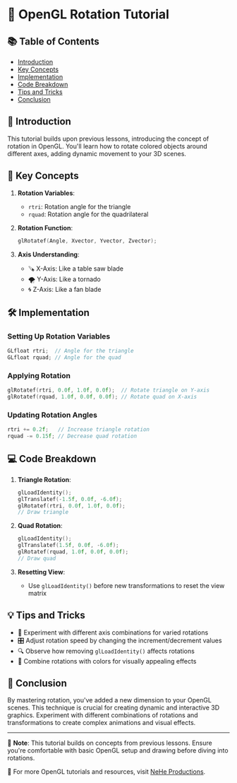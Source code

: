 
# 🔄 OpenGL Rotation Tutorial

## 📚 Table of Contents
- [Introduction](#-introduction)
- [Key Concepts](#-key-concepts)
- [Implementation](#-implementation)
- [Code Breakdown](#-code-breakdown)
- [Tips and Tricks](#-tips-and-tricks)
- [Conclusion](#-conclusion)

## 🌟 Introduction

This tutorial builds upon previous lessons, introducing the concept of rotation in OpenGL. You'll learn how to rotate colored objects around different axes, adding dynamic movement to your 3D scenes.

## 🔑 Key Concepts

1. **Rotation Variables**: 
   - `rtri`: Rotation angle for the triangle
   - `rquad`: Rotation angle for the quadrilateral

2. **Rotation Function**:
   ```c
   glRotatef(Angle, Xvector, Yvector, Zvector);
   ```

3. **Axis Understanding**:
   - 🪚 X-Axis: Like a table saw blade
   - 🌪️ Y-Axis: Like a tornado
   - 🌀 Z-Axis: Like a fan blade

## 🛠️ Implementation

### Setting Up Rotation Variables
```c
GLfloat rtri;  // Angle for the triangle
GLfloat rquad; // Angle for the quad
```

### Applying Rotation
```c
glRotatef(rtri, 0.0f, 1.0f, 0.0f);  // Rotate triangle on Y-axis
glRotatef(rquad, 1.0f, 0.0f, 0.0f); // Rotate quad on X-axis
```

### Updating Rotation Angles
```c
rtri += 0.2f;   // Increase triangle rotation
rquad -= 0.15f; // Decrease quad rotation
```

## 💻 Code Breakdown

1. **Triangle Rotation**:
   ```c
   glLoadIdentity();
   glTranslatef(-1.5f, 0.0f, -6.0f);
   glRotatef(rtri, 0.0f, 1.0f, 0.0f);
   // Draw triangle
   ```

2. **Quad Rotation**:
   ```c
   glLoadIdentity();
   glTranslatef(1.5f, 0.0f, -6.0f);
   glRotatef(rquad, 1.0f, 0.0f, 0.0f);
   // Draw quad
   ```

3. **Resetting View**:
   - Use `glLoadIdentity()` before new transformations to reset the view matrix

## 💡 Tips and Tricks

- 🔄 Experiment with different axis combinations for varied rotations
- 🎛️ Adjust rotation speed by changing the increment/decrement values
- 🔍 Observe how removing `glLoadIdentity()` affects rotations
- 🎨 Combine rotations with colors for visually appealing effects

## 🏁 Conclusion

By mastering rotation, you've added a new dimension to your OpenGL scenes. This technique is crucial for creating dynamic and interactive 3D graphics. Experiment with different combinations of rotations and transformations to create complex animations and visual effects.

---

📌 **Note**: This tutorial builds on concepts from previous lessons. Ensure you're comfortable with basic OpenGL setup and drawing before diving into rotations.

🔗 For more OpenGL tutorials and resources, visit [NeHe Productions](http://nehe.gamedev.net/).

